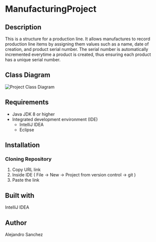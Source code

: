 # ManufacturingProject
## Description
This is a structure for a production line. It allows manufactures to record production line items by assigning them values such as a name, date of creation, and product serial number. The serial number is automatically incremented everytime a product is created, thus ensuring
each product has a unique serial number.
## Class Diagram
![Project Class Diagram](https://i.imgur.com/xOemkHu.png)
## Requirements
* Java JDK 8 or higher
* Integrated development environment (IDE)
  * IntelliJ IDEA 
  * Eclipse
## Installation
### Cloning Repository 
  1. Copy URL link
  2. Inside IDE ( File -> New -> Project from version control -> git )
  3. Paste the link 
## Built with
IntelliJ IDEA
## Author
Alejandro Sanchez
